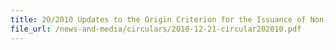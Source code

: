 ```yaml
---
title: 20/2010 Updates to the Origin Criterion for the Issuance of Non-Preferential (Ordinary) Certificate of Origin (CO)
file_url: /news-and-media/circulars/2010-12-21-circular202010.pdf
---
```


